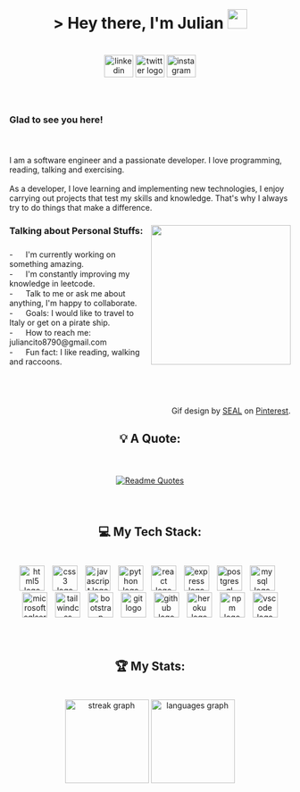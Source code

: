 <br clear="both">

<h1 align="center">> Hey  there, I'm Julian <img height="35" src="https://media.tenor.com/qKGlaYl2DqMAAAAi/gif-de-sauda%C3%A7%C3%A3o.gif"></a></h1>

###

<br clear="both">

<div align="center">
  <a href="https://www.linkedin.com/in/jymarin/"><img src="https://raw.githubusercontent.com/maurodesouza/profile-readme-generator/master/src/assets/icons/social/linkedin/default.svg" width="52" height="40" alt="linkedin logo"  /></a>
  <a href="https://x.com/julithedev"><img src="https://raw.githubusercontent.com/maurodesouza/profile-readme-generator/master/src/assets/icons/social/twitter/default.svg" width="52" height="40" alt="twitter logo"  /></a>
  <a href="https://www.instagram.com/julxxn_marxn/"><img src="https://raw.githubusercontent.com/maurodesouza/profile-readme-generator/master/src/assets/icons/social/instagram/default.svg" width="52" height="40" alt="instagram logo"  /></a>
</div>

###

<br clear="both">

<h3 align="left">Glad to see you here!</h3>

###

<br clear="both">

<p align="left">I am a software engineer and a passionate developer. I love programming, reading, talking and exercising.<br><br>As a developer, I love learning and implementing new technologies, I enjoy carrying out projects that test my skills and knowledge. That's why I always try to do things that make a difference.</p>

###

<img align="right" height="250" src="https://i.pinimg.com/originals/0d/47/7a/0d477af1f175ae1f80932717f9140f4d.gif"  />

###

<h3 align="left">Talking about Personal Stuffs:</h3>

###

<p align="left">- <img height="15" src="https://media.tenor.com/azZCJ2YpsGgAAAAi/programming.gif"> I'm currently working on something amazing.<br>- <img height="15" src="https://media.tenor.com/mixYP-IWVzMAAAAi/monkey-monkeytype.gif"> I'm constantly improving my knowledge in leetcode.<br>- <img height="15" src="https://media.tenor.com/y29vJ0OqaQ4AAAAi/typing-texting.gif"> Talk to me or ask me about anything, I'm happy to collaborate.<br>- <img height="15" src="https://media.tenor.com/_U6jLPgtEqsAAAAi/dm4uz3-foekoe.gif"> Goals: I would like to travel to Italy or get on a pirate ship.<br>- <img height="15" src="https://media.tenor.com/YyvztaMcEiMAAAAi/message-notification.gif"> How to reach me: juliancito8790@gmail.com<br>- <img height="15" src="https://media.tenor.com/yDHIJR0jxkkAAAAi/rowingat-rowing.gif"> Fun fact: I like reading, walking and raccoons.</p>

###

<br clear="both">

<br clear="both">

<p align="right">Gif  design by <a href="https://co.pinterest.com/nguyendinhmanhai/">SEAL</a> on <a href="pinterest.com">Pinterest</a>.</p>

###

<h2 align="center">💡 A Quote:</h2>

###

<br clear="both">
<div align="center">
  
  [![Readme Quotes](https://quotes-github-readme.vercel.app/api?type=horizontal&theme=dark&border=true&quote=The+function+of+good+software+is+to+make+the+complex+appear+to+be+simple.&author=Grady+Booch)](https://github.com/piyushsuthar/github-readme-quotes)
</div>

###

<br clear="both">

<h2 align="center">💻 My Tech Stack:</h2>

###

<br clear="both">

<div align="center">
  <img src="https://skillicons.dev/icons?i=html" height="45" alt="html5 logo"  />
  <img width="6" />
  <img src="https://skillicons.dev/icons?i=css" height="45" alt="css3 logo"  />
  <img width="6" />
  <img src="https://skillicons.dev/icons?i=js" height="45" alt="javascript logo"  />
  <img width="6" />
  <img src="https://skillicons.dev/icons?i=py" height="45" alt="python logo"  />
  <img width="6" />
  <img src="https://skillicons.dev/icons?i=react" height="45" alt="react logo"  />
  <img width="6" />
  <img src="https://skillicons.dev/icons?i=express" height="45" alt="express logo"  />
  <img width="6" />
  <img src="https://skillicons.dev/icons?i=postgres" height="45" alt="postgresql logo"  />
  <img width="6" />
  <img src="https://skillicons.dev/icons?i=mysql" height="45" alt="mysql logo"  />
  <img width="6" />
  <img src="https://cdn.jsdelivr.net/gh/devicons/devicon/icons/microsoftsqlserver/microsoftsqlserver-plain.svg" height="45" alt="microsoftsqlserver logo"  />
  <img width="6" />
  <img src="https://skillicons.dev/icons?i=tailwind" height="45" alt="tailwindcss logo"  />
  <img width="6" />
  <img src="https://skillicons.dev/icons?i=bootstrap" height="45" alt="bootstrap logo"  />
  <img width="6" />
  <img src="https://skillicons.dev/icons?i=git" height="45" alt="git logo"  />
  <img width="6" />
  <img src="https://skillicons.dev/icons?i=github" height="45" alt="github logo"  />
  <img width="6" />
  <img src="https://skillicons.dev/icons?i=heroku" height="45" alt="heroku logo"  />
  <img width="6" />
  <img src="https://cdn.simpleicons.org/npm/CB3837" height="45" alt="npm logo"  />
  <img width="6" />
  <img src="https://skillicons.dev/icons?i=vscode" height="45" alt="vscode logo"  />
</div>

###

<br clear="both">

<h2 align="center">🏆 My Stats:</h2>

###

<br clear="both">

<div align="center">
  <img src="https://streak-stats.demolab.com?user=JuliTheDev&locale=en&mode=daily&theme=dracula&hide_border=false&border_radius=5&order=3" height="150" alt="streak graph"  />
  <img src="https://github-readme-stats.vercel.app/api/top-langs?username=JuliTheDev&locale=en&hide_title=false&layout=compact&card_width=320&langs_count=5&theme=dracula&hide_border=false&order=2" height="150" alt="languages graph"  />
</div>

###
